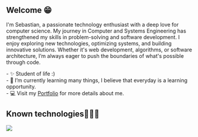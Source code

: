 <!--Start Intro-->
<h2>Welcome 😁</h2>
<p align="left">
I'm Sebastian, a passionate technology enthusiast with a deep love for computer science. My journey in Computer and Systems Engineering has strengthened my skills in problem-solving and software development. I enjoy exploring new technologies, optimizing systems, and building innovative solutions. Whether it's web development, algorithms, or software architecture, I’m always eager to push the boundaries of what's possible through code.
</p>
- ✨ Student of life :)<br/>
- 🌱 I’m currently learning many things, I believe that everyday is a learning opportunity.<br/>
- 💻 Visit my <a href="https://zlcosio21.me">Portfolio</a> for more details about me.<br/>
<!--End Intro-->

<!--tech stack icons-->
<h2>Known technologies👨🏻‍💻</h2>
<p align="left">
  <a href="https://skillicons.dev">
    <img src="https://skillicons.dev/icons?i=django,py,linux,aws,java,bash,mysql,postgresql,rails,ruby,git,html,css" />
  </a>
</p>
